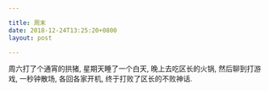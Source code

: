 ```yaml
---

title: 周末
date: 2018-12-24T13:25:20+0800
layout: post

---
```


周六打了个通宵的拱猪, 星期天睡了一个白天, 晚上去吃区长的火锅, 然后聊到打游戏, 一秒钟散场, 各回各家开机, 终于打败了区长的不败神话.
